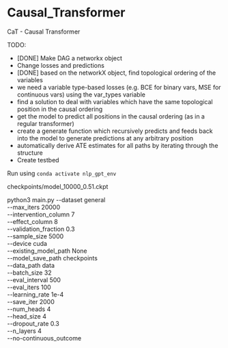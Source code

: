 # Causal_Transformer
CaT - Causal Transformer

TODO:
- [DONE] Make DAG a networkx object
- Change losses and predictions
- [DONE] based on the networkX object, find topological ordering of the variables
- we need a variable type-based losses (e.g. BCE for binary vars, MSE for continuous vars) using the var_types variable
- find a solution to deal with variables which have the same topological position in the causal ordering
- get the model to predict all positions in the causal ordering (as in a regular transformer)
- create a generate function which recursively predicts and feeds back into the model to generate predictions at any arbitrary position
- automatically derive ATE estimates for all paths by iterating through the structure
- Create testbed


Run using ```conda activate nlp_gpt_env```

checkpoints/model_10000_0.51.ckpt

python3 main.py --dataset general \
--max_iters 20000 \
--intervention_column 7  \
--effect_column 8 \
--validation_fraction 0.3 \
--sample_size 5000  \
--device cuda \
--existing_model_path  None \
--model_save_path checkpoints \
--data_path data \
--batch_size 32 \
--eval_interval 500 \
--eval_iters 100 \
--learning_rate 1e-4 \
--save_iter 2000 \
--num_heads 4 \
--head_size 4 \
--dropout_rate 0.3 \
--n_layers 4 \
--no-continuous_outcome
